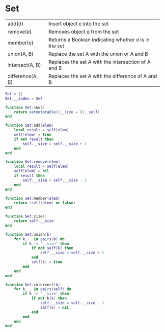 # Set

|                  |                                                      |
| ---------------- | ---------------------------------------------------- |
| add(d)           | Insert object e into the set                         |
| remove(e)        | Removes object e from the set                        |
| member(e)        | Returns a Boolean indicating whether e is in the set |
| union(A, B)      | Replace the set A with the union of A and B          |
| intersect(A, B)  | Replaces the set A with the intersection of A and B  |
| difference(A, B) | Replaces the set A with the difference of A and B    |

```lua
Set = {}
Set.__index = Set

function Set:new()
    return setmetatable({__size = 0}, self)
end

function Set:add(elem)
    local result = self[elem]
    self[elem] = true
    if not result then
        self.__size = self.__size + 1
    end
end

function Set:remove(elem)
    local result = self[elem]
    self[elem] = nil
    if result then
        self.__size = self.__size - 1
    end
end

function set:member(elem)
    return (self[elem] or false)
end

function Set:size()
	return self.__size
end

function Set:union(b)
    for k, _ in pairs(b) do
        if k ~= '__size' then
            if not self[k] then
                self.__size = self.__size + 1
            end
            self[k] = true
        end
    end
end

function Set:intersect(b)
    for k, _ in pairs(self) do
        if k ~= '__size' then
            if not b[k] then
                self.__size = self.__size - 1
                self[k] = nil
            end
        end
    end
end
```


